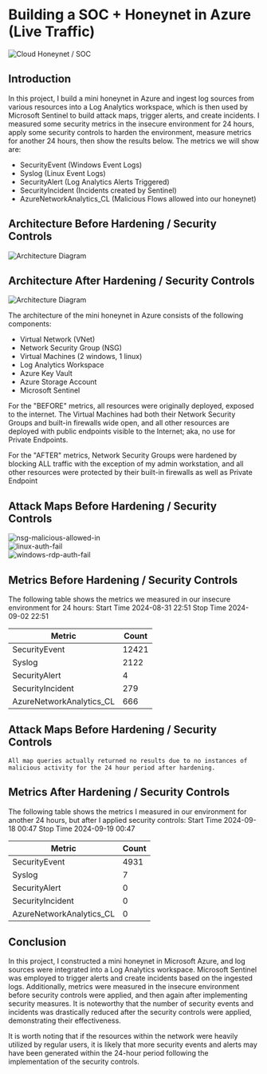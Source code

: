 # Building a SOC + Honeynet in Azure (Live Traffic)
![Cloud Honeynet / SOC](https://i.imgur.com/ZWxe03e.jpg)

## Introduction

In this project, I build a mini honeynet in Azure and ingest log sources from various resources into a Log Analytics workspace, which is then used by Microsoft Sentinel to build attack maps, trigger alerts, and create incidents. I measured some security metrics in the insecure environment for 24 hours, apply some security controls to harden the environment, measure metrics for another 24 hours, then show the results below. The metrics we will show are:

- SecurityEvent (Windows Event Logs)
- Syslog (Linux Event Logs)
- SecurityAlert (Log Analytics Alerts Triggered)
- SecurityIncident (Incidents created by Sentinel)
- AzureNetworkAnalytics_CL (Malicious Flows allowed into our honeynet)

## Architecture Before Hardening / Security Controls
![Architecture Diagram](https://i.imgur.com/aBDwnKb.jpg)

## Architecture After Hardening / Security Controls
![Architecture Diagram](https://i.imgur.com/YQNa9Pp.jpg)

The architecture of the mini honeynet in Azure consists of the following components:

- Virtual Network (VNet)
- Network Security Group (NSG)
- Virtual Machines (2 windows, 1 linux)
- Log Analytics Workspace
- Azure Key Vault
- Azure Storage Account
- Microsoft Sentinel

For the "BEFORE" metrics, all resources were originally deployed, exposed to the internet. The Virtual Machines had both their Network Security Groups and built-in firewalls wide open, and all other resources are deployed with public endpoints visible to the Internet; aka, no use for Private Endpoints.

For the "AFTER" metrics, Network Security Groups were hardened by blocking ALL traffic with the exception of my admin workstation, and all other resources were protected by their built-in firewalls as well as Private Endpoint

## Attack Maps Before Hardening / Security Controls
<img src="https://i.ibb.co/fNWqQhW/nsg-malicious-allowed-in.png" alt="nsg-malicious-allowed-in" border="0"><br>
<img src="https://i.ibb.co/0cHZXV6/linux-auth-fail.png" alt="linux-auth-fail" border="0"><br>
<img src="https://i.ibb.co/3CTrzXm/windows-rdp-auth-fail.png" alt="windows-rdp-auth-fail" border="0"><br>

## Metrics Before Hardening / Security Controls

The following table shows the metrics we measured in our insecure environment for 24 hours:
Start Time 2024-08-31 22:51
Stop Time 2024-09-02 22:51

| Metric                   | Count
| ------------------------ | -----
| SecurityEvent            | 12421
| Syslog                   | 2122
| SecurityAlert            | 4
| SecurityIncident         | 279
| AzureNetworkAnalytics_CL | 666

## Attack Maps Before Hardening / Security Controls

```All map queries actually returned no results due to no instances of malicious activity for the 24 hour period after hardening.```

## Metrics After Hardening / Security Controls

The following table shows the metrics I measured in our environment for another 24 hours, but after I applied security controls:
Start Time 2024-09-18 00:47
Stop Time	2024-09-19 00:47

| Metric                   | Count
| ------------------------ | -----
| SecurityEvent            | 4931
| Syslog                   | 7
| SecurityAlert            | 0
| SecurityIncident         | 0
| AzureNetworkAnalytics_CL | 0

## Conclusion

In this project, I constructed a mini honeynet in Microsoft Azure, and log sources were integrated into a Log Analytics workspace. Microsoft Sentinel was employed to trigger alerts and create incidents based on the ingested logs. Additionally, metrics were measured in the insecure environment before security controls were applied, and then again after implementing security measures. It is noteworthy that the number of security events and incidents was drastically reduced after the security controls were applied, demonstrating their effectiveness.

It is worth noting that if the resources within the network were heavily utilized by regular users, it is likely that more security events and alerts may have been generated within the 24-hour period following the implementation of the security controls.
